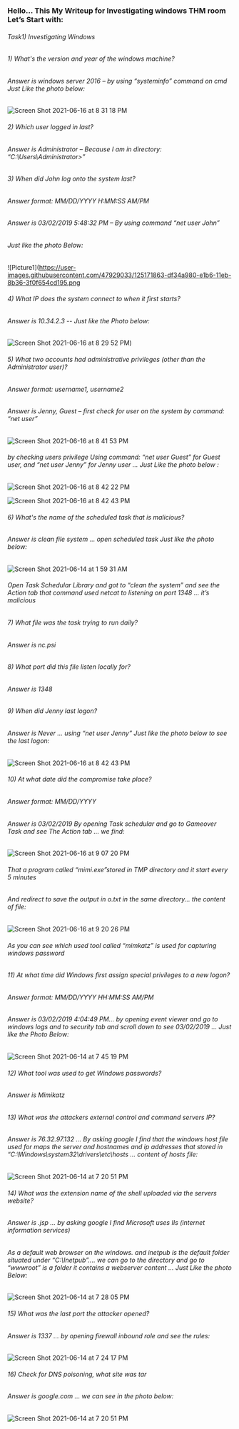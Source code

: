 ### Hello...  This My Writeup for Investigating windows THM room Let’s Start with:
###### Task1) Investigating Windows 
###### 1) What's the version and year of the windows machine? 
###### Answer is windows server 2016 – by using “systeminfo” command on cmd  Just Like the photo below:
![Screen Shot 2021-06-16 at 8 31 18 PM](https://user-images.githubusercontent.com/47929033/125171741-063eab80-e1b6-11eb-98e9-4020a5354955.png)
###### 2) Which user logged in last?
###### Answer is Administrator – Because I am in directory: “C:\Users\Administrator>”
###### 3) When did John log onto the system last?  
###### Answer format: MM/DD/YYYY H:MM:SS AM/PM  
###### Answer is 03/02/2019 5:48:32 PM – By using command “net user John” 
###### Just like the photo Below: 
![Picture1](https://user-images.githubusercontent.com/47929033/125171863-df34a980-e1b6-11eb-8b36-3f0f654cd195.png
###### 4) What IP does the system connect to when it first starts? 
###### Answer is 10.34.2.3 -- Just like the Photo below:
![Screen Shot 2021-06-16 at 8 29 52 PM](https://user-images.githubusercontent.com/47929033/125171888-fa9fb480-e1b6-11eb-9347-db668d5ce514.png))
###### 5) What two accounts had administrative privileges (other than the Administrator user)? 
###### Answer format: username1, username2 
###### Answer is Jenny, Guest – first check for user on the system by command: “net user”
![Screen Shot 2021-06-16 at 8 41 53 PM](https://user-images.githubusercontent.com/47929033/125171927-2327ae80-e1b7-11eb-89f1-7ec5f664994d.png)
###### by checking users privilege Using command: “net user Guest” for Guest user, and “net user Jenny” for Jenny user ... Just Like the photo below : 
![Screen Shot 2021-06-16 at 8 42 22 PM](https://user-images.githubusercontent.com/47929033/125171965-46eaf480-e1b7-11eb-8adc-ca94ea19b12c.png)

![Screen Shot 2021-06-16 at 8 42 43 PM](https://user-images.githubusercontent.com/47929033/125171978-566a3d80-e1b7-11eb-8718-d55ebc8cca94.png)

###### 6) What's the name of the scheduled task that is malicious? 
###### Answer is clean file system … open scheduled task Just like the photo below:
![Screen Shot 2021-06-14 at 1 59 31 AM](https://user-images.githubusercontent.com/47929033/125172026-8fa2ad80-e1b7-11eb-927c-55bab6bc1676.png)

###### Open Task Schedular Library and got to “clean the system” and see the Action tab that command used netcat to listening on port 1348 ... it’s malicious 
###### 7) What file was the task trying to run daily? 
###### Answer is nc.psi 
###### 8) What port did this file listen locally for? 
###### Answer is 1348 
###### 9) When did Jenny last logon? 
###### Answer is Never ... using “net user Jenny” Just like the photo below to see the last logon: 
![Screen Shot 2021-06-16 at 8 42 43 PM](https://user-images.githubusercontent.com/47929033/125172089-dc868400-e1b7-11eb-95f6-b307518afbd7.png)

###### 10) At what date did the compromise take place? 
###### Answer format: MM/DD/YYYY 
###### Answer is 03/02/2019 By opening Task schedular and go to Gameover Task and see The Action tab … we find: 

![Screen Shot 2021-06-16 at 9 07 20 PM](https://user-images.githubusercontent.com/47929033/125172119-00e26080-e1b8-11eb-83eb-2699f2181656.png)

###### That a program called “mimi.exe”stored in TMP directory and it start every 5 minutes 
###### And redirect to save the output in o.txt in the same directory... the content of file:

![Screen Shot 2021-06-16 at 9 20 26 PM](https://user-images.githubusercontent.com/47929033/125172157-5454ae80-e1b8-11eb-8150-cd228327be75.png)

###### As you can see which used tool called “mimkatz” is used for capturing windows password 
###### 11) At what time did Windows first assign special privileges to a new logon? 
###### Answer format: MM/DD/YYYY HH:MM:SS AM/PM 
###### Answer is 03/02/2019 4:04:49 PM... by opening event viewer and go to windows logs and to security tab and scroll down to see 03/02/2019 … Just like the Photo Below: 


![Screen Shot 2021-06-14 at 7 45 19 PM](https://user-images.githubusercontent.com/47929033/125172191-91b93c00-e1b8-11eb-90a1-928d3368ecc9.png)

###### 12) What tool was used to get Windows passwords? 
###### Answer is Mimikatz 
###### 13) What was the attackers external control and command servers IP? 
###### Answer is 76.32.97.132 … By asking google I find that the windows host file used for maps the server and hostnames and ip addresses that stored in “C:\Windows\system32\drivers\etc\hosts … content of hosts file: 

![Screen Shot 2021-06-14 at 7 20 51 PM](https://user-images.githubusercontent.com/47929033/125172236-cfb66000-e1b8-11eb-93fb-01a6e0882006.png)

###### 14) What was the extension name of the shell uploaded via the servers website? 
###### Answer is .jsp  … by asking google I find Microsoft uses IIs (internet information services) 
###### As a default web browser on the windows. and inetpub is the default folder situated under “C:\Inetpub”.... we can go to the directory and go to “wwwroot” is a folder it contains a  webserver content … Just Like the photo Below: 
![Screen Shot 2021-06-14 at 7 28 05 PM](https://user-images.githubusercontent.com/47929033/125172256-ed83c500-e1b8-11eb-9dce-c8ec5f8ce713.png)

###### 15) What was the last port the attacker opened? 
###### Answer is 1337 … by opening firewall inbound role and see the rules: 
![Screen Shot 2021-06-14 at 7 24 17 PM](https://user-images.githubusercontent.com/47929033/125172285-1dcb6380-e1b9-11eb-9efd-fbd427f06021.png)

###### 16) Check for DNS poisoning, what site was tar
###### Answer is google.com … we can see in the photo below: 


![Screen Shot 2021-06-14 at 7 20 51 PM](https://user-images.githubusercontent.com/47929033/125172335-7d297380-e1b9-11eb-8d0f-75e6c2727ed3.png)
















